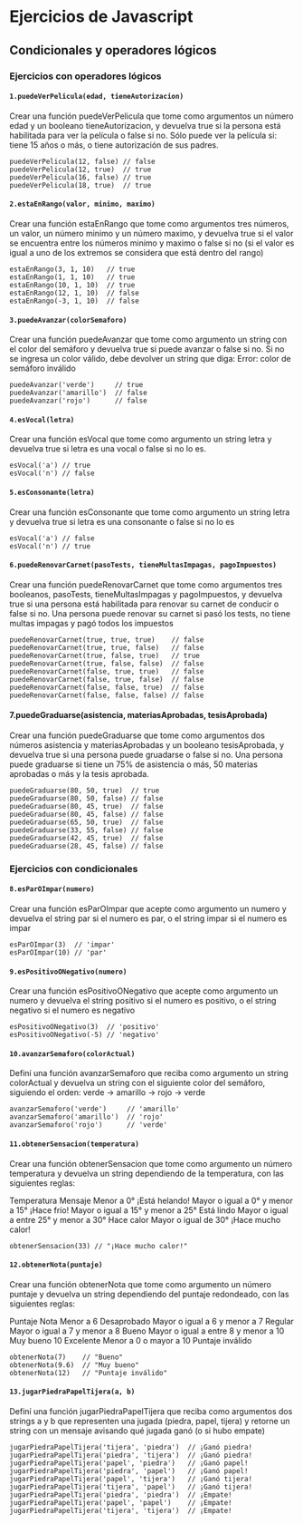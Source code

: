 # Ejercicios de Javascript

## Condicionales y operadores lógicos

### Ejercicios con operadores lógicos

#### `1.puedeVerPelicula(edad, tieneAutorizacion)`
Crear una función puedeVerPelicula que tome como argumentos un número edad y un booleano tieneAutorizacion, y devuelva true si la persona está habilitada para ver la película o false si no. Sólo puede ver la película si: tiene 15 años o más, o tiene autorización de sus padres.
```
puedeVerPelicula(12, false) // false
puedeVerPelicula(12, true)  // true
puedeVerPelicula(16, false) // true
puedeVerPelicula(18, true)  // true
```

#### `2.estaEnRango(valor, minimo, maximo)`
Crear una función estaEnRango que tome como argumentos tres números, un valor, un número minimo y un número maximo, y devuelva true si el valor se encuentra entre los números minimo y maximo o false si no (si el valor es igual a uno de los extremos se considera que está dentro del rango)

```
estaEnRango(3, 1, 10)   // true
estaEnRango(1, 1, 10)   // true
estaEnRango(10, 1, 10)  // true
estaEnRango(12, 1, 10)  // false
estaEnRango(-3, 1, 10)  // false
```

#### `3.puedeAvanzar(colorSemaforo)`
Crear una función puedeAvanzar que tome como argumento un string con el color del semáforo y devuelva true si puede avanzar o false si no. Si no se ingresa un color válido, debe devolver un string que diga: Error: color de semáforo inválido
```
puedeAvanzar('verde')     // true
puedeAvanzar('amarillo')  // false
puedeAvanzar('rojo')      // false

```

#### `4.esVocal(letra)`
Crear una función esVocal que tome como argumento un string letra y devuelva true si letra es una vocal o false si no lo es.
```
esVocal('a') // true
esVocal('n') // false
```
#### `5.esConsonante(letra)`

Crear una función esConsonante que tome como argumento un string letra y devuelva true si letra es una consonante o false si no lo es
```
esVocal('a') // false
esVocal('n') // true
```

#### `6.puedeRenovarCarnet(pasoTests, tieneMultasImpagas, pagoImpuestos)`
Crear una función puedeRenovarCarnet que tome como argumentos tres booleanos, pasoTests, tieneMultasImpagas y pagoImpuestos, y devuelva true si una persona está habilitada para renovar su carnet de conducir o false si no. Una persona puede renovar su carnet si pasó los tests, no tiene multas impagas y pagó todos los impuestos
```
puedeRenovarCarnet(true, true, true)    // false
puedeRenovarCarnet(true, true, false)   // false
puedeRenovarCarnet(true, false, true)   // true
puedeRenovarCarnet(true, false, false)  // false
puedeRenovarCarnet(false, true, true)   // false
puedeRenovarCarnet(false, true, false)  // false
puedeRenovarCarnet(false, false, true)  // false
puedeRenovarCarnet(false, false, false) // false
```
#### 7.puedeGraduarse(asistencia, materiasAprobadas, tesisAprobada)
Crear una función puedeGraduarse que tome como argumentos dos números asistencia y materiasAprobadas y un booleano tesisAprobada, y devuelva true si una persona puede gruadarse o false si no. Una persona puede graduarse si tiene un 75% de asistencia o más, 50 materias aprobadas o más y la tesis aprobada.
```
puedeGraduarse(80, 50, true)  // true
puedeGraduarse(80, 50, false) // false
puedeGraduarse(80, 45, true)  // false
puedeGraduarse(80, 45, false) // false
puedeGraduarse(65, 50, true)  // false
puedeGraduarse(33, 55, false) // false
puedeGraduarse(42, 45, true)  // false
puedeGraduarse(28, 45, false) // false
```
### Ejercicios con condicionales

#### `8.esParOImpar(numero)`
Crear una función esParOImpar que acepte como argumento un numero y devuelva el string par si el numero es par, o el string impar si el numero es impar
```
esParOImpar(3)  // 'impar'
esParOImpar(10) // 'par'
```
#### `9.esPositivoONegativo(numero)`
Crear una función esPositivoONegativo que acepte como argumento un numero y devuelva el string positivo si el numero es positivo, o el string negativo si el numero es negativo
```
esPositivoONegativo(3)  // 'positivo'
esPositivoONegativo(-5) // 'negativo'
```
#### `10.avanzarSemaforo(colorActual)`
Definí una función avanzarSemaforo que reciba como argumento un string colorActual y devuelva un string con el siguiente color del semáforo, siguiendo el orden: verde -> amarillo -> rojo -> verde
```
avanzarSemaforo('verde')     // 'amarillo'
avanzarSemaforo('amarillo')  // 'rojo'
avanzarSemaforo('rojo')      // 'verde'
```

#### `11.obtenerSensacion(temperatura)`
Crear una función obtenerSensacion que tome como argumento un número temperatura y devuelva un string dependiendo de la temperatura, con las siguientes reglas:

Temperatura	Mensaje
Menor a 0°	¡Está helando!
Mayor o igual a 0° y menor a 15°	¡Hace frío!
Mayor o igual a 15° y menor a 25°	Está lindo
Mayor o igual a entre 25° y menor a 30°	Hace calor
Mayor o igual de 30°	¡Hace mucho calor!

```
obtenerSensacion(33) // "¡Hace mucho calor!"
```
#### `12.obtenerNota(puntaje)`
Crear una función obtenerNota que tome como argumento un número puntaje y devuelva un string dependiendo del puntaje redondeado, con las siguientes reglas:

Puntaje	Nota
Menor a 6	Desaprobado
Mayor o igual a 6 y menor a 7	Regular
Mayor o igual a 7 y menor a 8	Bueno
Mayor o igual a entre 8 y menor a 10	Muy bueno
10	Excelente
Menor a 0 o mayor a 10	Puntaje inválido
```
obtenerNota(7)    // "Bueno"
obtenerNota(9.6)  // "Muy bueno"
obtenerNota(12)   // "Puntaje inválido"
```

#### `13.jugarPiedraPapelTijera(a, b)`
Definí una función jugarPiedraPapelTijera que reciba como argumentos dos strings a y b que representen una jugada (piedra, papel, tijera) y retorne un string con un mensaje avisando qué jugada ganó (o si hubo empate)
```
jugarPiedraPapelTijera('tijera', 'piedra')  // ¡Ganó piedra!
jugarPiedraPapelTijera('piedra', 'tijera')  // ¡Ganó piedra!
jugarPiedraPapelTijera('papel', 'piedra')   // ¡Ganó papel!
jugarPiedraPapelTijera('piedra', 'papel')   // ¡Ganó papel!
jugarPiedraPapelTijera('papel', 'tijera')   // ¡Ganó tijera!
jugarPiedraPapelTijera('tijera', 'papel')   // ¡Ganó tijera!
jugarPiedraPapelTijera('piedra', 'piedra')  // ¡Empate!
jugarPiedraPapelTijera('papel', 'papel')    // ¡Empate!
jugarPiedraPapelTijera('tijera', 'tijera')  // ¡Empate!
```